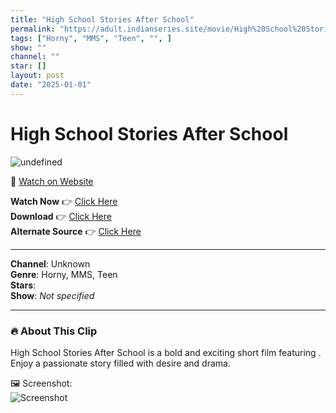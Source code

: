 ```yaml
---
title: "High School Stories After School"
permalink: "https://adult.indianseries.site/movie/High%20School%20Stories%20After%20School"
tags: ["Horny", "MMS", "Teen", "", ]
show: ""
channel: ""
star: []
layout: post
date: "2025-01-01"
---
```


# High School Stories After School

![undefined](https://desisins.com/wp-content/uploads/2024/08/High-School-Stories-After-School-DesiSins.com_.jpg)

🔗 [Watch on Website](https://adult.indianseries.site/movie/High%20School%20Stories%20After%20School)

**Watch Now** 👉 [Click Here](https://adult.indianseries.site/movie/High%20School%20Stories%20After%20School)  
**Download** 👉 [Click Here](https://adult.indianseries.site/movie/High%20School%20Stories%20After%20School)  
**Alternate Source** 👉 [Click Here](https://adult.indianseries.site/movie/High%20School%20Stories%20After%20School)

---

**Channel**: Unknown  
**Genre**: Horny, MMS, Teen  
**Stars**:   
**Show**: *Not specified*

---

### 🔥 About This Clip

High School Stories After School is a bold and exciting short film featuring . Enjoy a passionate story filled with desire and drama.
 
🖼️ Screenshot:  
![Screenshot](https://desisins.com/wp-content/uploads/2024/08/High-School-Stories-After-School-DesiSins.com_.jpg)
